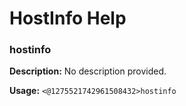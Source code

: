 # HostInfo Help

### hostinfo

**Description:** No description provided.

**Usage:** `<@1275521742961508432>hostinfo`

